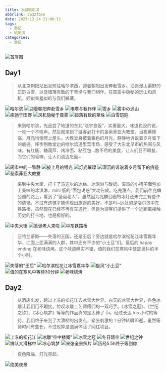 ```yaml
---
title: 冰城哈尔滨
abbrlink: 2a32fbce
date: 2023-12-24 21:06:13
tags:
  - 游记
  - 哈尔滨
categories:
  - 游记
---
```


![首屏图](https://z1.ax1x.com/2023/12/27/pibTtTP.jpg)

<!-- more -->

## Day1

> 从北京朝阳站出发前往哈尔滨西，迎着朝阳出发奔赴雪乡。沿途漫山遍野的皑皑白雪，以及错落有致的干草垛与我们相伴。在晨雾中隐秘的远山和风机，好似害羞似的与我们躲藏。

![哈尔滨](https://z1.ax1x.com/2023/12/26/pibWfr6.jpg)
![迎着朝阳奔赴雪乡](https://z1.ax1x.com/2023/12/26/pibWXsP.jpg)
![电塔与我作伴](https://z1.ax1x.com/2023/12/26/pibW5VO.jpg)
![雪乡](https://z1.ax1x.com/2023/12/26/pibWhqK.jpg)
![雾中の远山](https://z1.ax1x.com/2023/12/26/pibWIaD.jpg)
![疾驰于田野](https://z1.ax1x.com/2023/12/26/pibWoIe.jpg)
![风机隐秘于晨雾](https://z1.ax1x.com/2023/12/26/pibWHGd.jpg)
![错落有致的草垛](https://z1.ax1x.com/2023/12/26/pibW7PH.jpg)
![白雪皑皑](https://z1.ax1x.com/2023/12/27/pibTMWD.jpg)

> 来到哈尔滨，先品尝了地道的东北“晓宇盒饭”，实惠量大，味道也没的说，一吃一个不吱声。然后就来到了游客必打卡的圣索菲亚大教堂。当夜幕降临，月亮悄悄爬上屋头。大教堂身披着银色的月光，静静地诉说着岁月留下的痕迹。移步到教堂边的哈尔滨道里菜市场，感受了大东北早市的热闹与风味。有红肠、糖葫芦、烤冷面、粘豆包...数不尽的美食，让人们目不暇接，而它们的香味，让人们流连忘返~

![闹市中的一瞥静](https://z1.ax1x.com/2023/12/27/pibT3yd.jpg)
![披上月的银光](https://z1.ax1x.com/2023/12/27/pibT1QH.jpg)
![灯光璀璨](https://z1.ax1x.com/2023/12/27/pibTtTP.jpg)
![深沉的诉说着岁月留下的痕迹](https://z1.ax1x.com/2023/12/27/pibTJeI.jpg)
![圣索菲亚大教堂](https://z1.ax1x.com/2023/12/27/pibT8OA.jpg)

> 来到中央大街，打卡了马迭尔的冰糕、冰淇淋与酸奶。温热的小槽子面包加上美味的冰淇淋，mini 版的“面包诱惑”大功告成。吃完甜点，我们前往兆麟公园的路上，看到了“圣诞老人”，虽然因为兆麟公园的冰灯还未完工有些许的遗憾，不过有遗憾才能体现出旅途的美好，不是吗~远处的是哈尔滨中东铁路桥，虽然现在已经不再有车通行，但是为游客们提供了一个近距离接触历史的打卡地，也是极好的。

![中央大街](https://z1.ax1x.com/2023/12/27/pibTlSe.jpg)
![圣诞老人来啦](https://z1.ax1x.com/2023/12/27/pibTYwt.jpg)
![中东铁路桥](https://z1.ax1x.com/2023/12/28/piqUsJO.jpg)

> 亚特兰蒂斯——失落的王国，还是王后？旁边就是哈尔滨松花江冰雪嘉年华，江面上面满满的人群，其中还有不少的“小土豆”们。最后的 happy ending 在老味烧烤。这个味道确实不错，值的我们在寒风中瑟瑟发抖的半个小时。

![失落的“王后”](https://z1.ax1x.com/2023/12/28/piqUcSe.jpg)
![哈尔滨松花江冰雪嘉年华](https://z1.ax1x.com/2023/12/28/piqUyWD.jpg)
![旋风“小土豆”](https://z1.ax1x.com/2023/12/28/piqUrFK.jpg)
![值的在寒风中等待30分钟](https://z1.ax1x.com/2023/12/28/piqUfeI.jpg)
![老味烧烤](https://z1.ax1x.com/2023/12/28/piqUgQH.jpg)

## Day2

> 从酒店出发，跨过上冻的松花江去冰雪大世界。白天的冰雪大世界，各色冰雕让我们目不暇接，惊叹冰雕工艺师傅们的一双巧手。《冰雪之冠》、《世纪之钟》、《冰心筑梦》等等的作品真的是太棒了 👍。经过长达 5.5 小时的等待，我们终于来到了大滑梯的出发点，紧张刺激的 1 分钟转瞬即逝，虽然等待时间有些长，不过也算是圆满体验了网红项目。

![上冻的松花江](https://z1.ax1x.com/2023/12/28/piqU2yd.jpg)
![冰雕“空中楼阁”](https://z1.ax1x.com/2023/12/28/piqUROA.jpg)
![冰雪之冠](https://s11.ax1x.com/2023/12/28/piqdRat.jpg)
![冬日晴空](https://s11.ax1x.com/2023/12/28/piqdWIP.jpg)
![世纪之钟](https://s11.ax1x.com/2023/12/28/piqd5RS.jpg)
![排队大滑梯中](https://s11.ax1x.com/2023/12/28/piqd4G8.jpg)
![冰心筑梦](https://s11.ax1x.com/2023/12/28/piqdhPf.jpg)
![来张全景照片](https://s11.ax1x.com/2023/12/28/piqdIxg.jpg)
![历经5.5h终于等到你](https://s11.ax1x.com/2023/12/28/piqd7rj.jpg)

> 夜色降临，灯光亮起。

![绝美夜景](https://s11.ax1x.com/2023/12/28/piqdTMQ.jpg)
